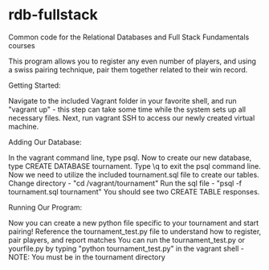 rdb-fullstack
=============

Common code for the Relational Databases and Full Stack Fundamentals courses

This program allows you to register any even number of players, and using a swiss pairing technique, pair them together related to their win record.

Getting Started:

Navigate to the included Vagrant folder in your favorite shell, and run "vagrant up" - this step can take some time while the system sets up all necessary files.
Next, run vagrant SSH to access our newly created virtual machine.


Adding Our Database:

In the vagrant command line, type psql.
Now to create our new database, type CREATE DATABASE tournament.
Type \q to exit the psql command line.
Now we need to utilize the included tournament.sql file to create our tables.
Change directory - "cd /vagrant/tournament"
Run the sql file - "psql -f tournament.sql tournament"
You should see two CREATE TABLE responses.

Running Our Program:

Now you can create a new python file specific to your tournament and start pairing!
Reference the tournament_test.py file to understand how to register, pair players, and report matches
You can run the tournament_test.py or yourfile.py by typing "python tournament_test.py" in the vagrant shell - NOTE: You must be in the tournament directory

